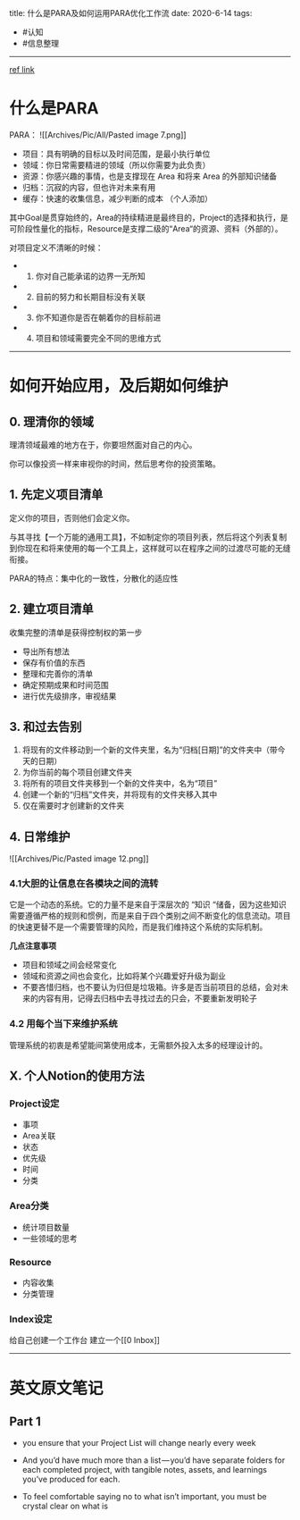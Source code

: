 title: 什么是PARA及如何运用PARA优化工作流
date: 2020-6-14
tags:
- #认知
- #信息整理
---

[ref link](https://index.pmthinking.com/P-A-R-A-Notion-19909e5aac3049d887197dcfb1e97fd5)

# 什么是PARA
PARA：
![[Archives/Pic/All/Pasted image 7.png]]

- 项目：具有明确的目标以及时间范围，是最小执行单位
- 领域：你日常需要精进的领域（所以你需要为此负责）
- 资源：你感兴趣的事情，也是支撑现在 Area 和将来 Area 的外部知识储备
- 归档：沉寂的内容，但也许对未来有用
- 缓存：快速的收集信息，减少判断的成本 （个人添加）

其中Goal是贯穿始终的，Area的持续精进是最终目的，Project的选择和执行，是可阶段性量化的指标，Resource是支撑二级的“Area“的资源、资料（外部的）。

对项目定义不清晰的时候：
- 1. 你对自己能承诺的边界一无所知
- 2. 目前的努力和长期目标没有关联
- 3. 你不知道你是否在朝着你的目标前进
- 4. 项目和领域需要完全不同的思维方式

---
# 如何开始应用，及后期如何维护


## 0. 理清你的领域
理清领域最难的地方在于，你要坦然面对自己的内心。

你可以像投资一样来审视你的时间，然后思考你的投资策略。


## 1. 先定义项目清单
定义你的项目，否则他们会定义你。

与其寻找【一个万能的通用工具】，不如制定你的项目列表，然后将这个列表复制到你现在和将来使用的每一个工具上，这样就可以在程序之间的过渡尽可能的无缝衔接。

PARA的特点：集中化的一致性，分散化的适应性


## 2. 建立项目清单
收集完整的清单是获得控制权的第一步
- 导出所有想法
- 保存有价值的东西
- 整理和完善你的清单
- 确定预期成果和时间范围
- 进行优先级排序，审视结果


## 3. 和过去告别
1. 将现有的文件移动到一个新的文件夹里，名为“归档[日期]”的文件夹中（带今天的日期）
2. 为你当前的每个项目创建文件夹
3. 将所有的项目文件夹移到一个新的文件夹中，名为“项目”
4. 创建一个新的“归档”文件夹，并将现有的文件夹移入其中
5. 仅在需要时才创建新的文件夹


## 4. 日常维护
![[Archives/Pic/Pasted image 12.png]]

### 4.1大胆的让信息在各模块之间的流转

它是一个动态的系统。它的力量不是来自于深层次的 “知识 “储备，因为这些知识需要遵循严格的规则和惯例，而是来自于四个类别之间不断变化的信息流动。项目的快速更替不是一个需要管理的风险，而是我们维持这个系统的实际机制。


**几点注意事项**
- 项目和领域之间会经常变化
- 领域和资源之间也会变化，比如将某个兴趣爱好升级为副业
- 不要吝惜归档，也不要认为归但是垃圾箱。许多是否当前项目的总结，会对未来的内容有用，记得去归档中去寻找过去的只会，不要重新发明轮子


### 4.2 用每个当下来维护系统
管理系统的初衷是希望能间第使用成本，无需额外投入太多的经理设计的。


## X. 个人Notion的使用方法

### Project设定
- 事项
- Area关联
- 状态
- 优先级
- 时间
- 分类


### Area分类
- 统计项目数量
- 一些领域的思考

### Resource
- 内容收集
- 分类管理

### Index设定
给自己创建一个工作台
建立一个[[0 Inbox]]

---

# 英文原文笔记

## Part 1
- you ensure that your Project List will change nearly every week

- And you’d have much more than a list — you’d have separate folders for each completed project, with tangible notes, assets, and learnings you’ve produced for each.

- To feel comfortable saying no to what isn’t important, you must be crystal clear on what is








































